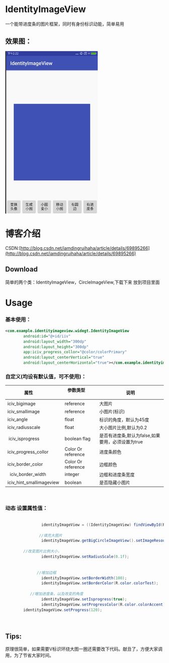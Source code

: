 
# IdentityImageView
一个能带进度条的图片框架，同时有身份标识动能，简单易用

## 效果图：
![效果图](https://github.com/385841539/IdentityImageView/blob/master/app/src/main/res/mipmap-xhdpi/biaoshi.gif)


# 博客介绍

CSDN:[http://blog.csdn.net/iamdingruihaha/article/details/69895266](http://blog.csdn.net/iamdingruihaha/article/details/69895266)



## Download

  简单的两个类：IdentityImageView，CircleImageView,下载下来 放到项目里面
# Usage


### 基本使用：


```xml
<com.example.identityimageview.widegt.IdentityImageView
        android:id="@+id/iiv"
        android:layout_width="300dp"
        android:layout_height="300dp"
        app:iciv_progress_collor="@color/colorPrimary"
        android:layout_centerVertical="true"
        android:layout_centerHorizontal="true"></com.example.identityimageview.widegt.IdentityImageView>
```


### 自定义(均设有默认值，可不使用)：


| 属性           	 		|    参数类型           	| 说明  					|
| ------------------------- |------------------ | --------------------- |
| iciv_bigimage				| reference 			|大图片|
| iciv_smallimage		| reference       	    | 小图片(标识)|
| iciv_angle				| float      	| 标识的角度，默认为45度|
| iciv_radiusscale			| float  |大小图片比例,默认为0.2|
| iciv_isprogress|boolean flag | 是否有进度条,默认为false,如果要用，必须设置为true|
|iciv_progress_collor|Color Or reference|  进度条颜色|
|  iciv_border_color  |Color Or reference|  边框颜色  |
|  iciv_border_width  |integer | 边框和进度条宽度  |
|iciv_hint_smallimageview | boolean|  是否隐藏小图片|


 
### 动态 设置属性值：
```java
   
                identityImageView = ((IdentityImageView) findViewById(R.id.iiv));
               
               //填充大图片
                identityImageView.getBigCircleImageView().setImageResource(R.mipmap.guojia);
		
		//改变图片比例大小，
                identityImageView.setRadiusScale(0.1f);
		
		
	          //增加边框
                identityImageView.setBorderWidth(100);
                identityImageView.setBorderColor(R.color.colorTest);
		
		   //增加进度条，以及改变的角度
                identityImageView.setIsprogress(true);
                identityImageView.setProgressColor(R.color.colorAccent);
		identityImageView.setProgress(120);
		
                
```

## Tips:
 原理很简单，如果需要V标识环绕大图一圈还需要改下代码。献丑了，方便大家调用，为了节省大家时间。
 






